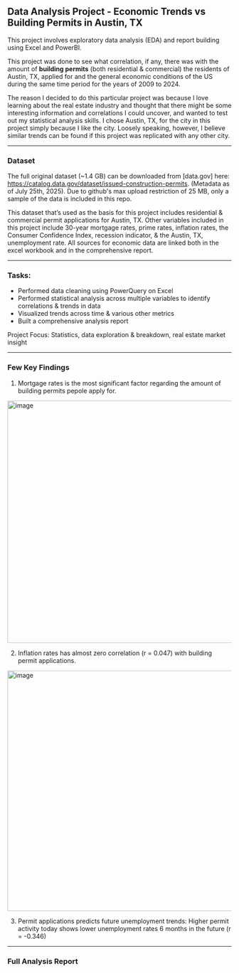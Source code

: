 ## Data Analysis Project - Economic Trends vs Building Permits in Austin, TX

This project involves exploratory data analysis (EDA) and report building using Excel and PowerBI. 

This project was done to see what correlation, if any, there was with the amount of **building permits** (both residential & commercial) the residents of Austin, TX, applied for and the general economic conditions of the US during the same time period for the years of 2009 to 2024.

The reason I decided to do this particular project was because I love learning about the real estate industry and thought that there might be some interesting information and correlations I could uncover, and wanted to test out my statistical analysis skills. I chose Austin, TX, for the city in this project simply because I like the city. Loosely speaking, however, I believe similar trends can be found if this project was replicated with any other city.
___
### Dataset

The full original dataset (~1.4 GB) can be downloaded from [data.gov] here: https://catalog.data.gov/dataset/issued-construction-permits. (Metadata as of July 25th, 2025). Due to github's max upload restriction of 25 MB, only a sample of the data is included in this repo.

This dataset that’s used as the basis for this project includes residential & commercial permit applications for Austin, TX. Other variables included in this project include 30-year mortgage rates, prime rates, inflation rates, the Consumer Confidence Index, recession indicator, & the Austin, TX, unemployment rate. All sources for economic data are linked both in the excel workbook and in the comprehensive report.
___
### Tasks:

- Performed data cleaning using PowerQuery on Excel 
- Performed statistical analysis across multiple variables to identify correlations & trends in data
- Visualized trends across time & various other metrics
- Built a comprehensive analysis report

Project Focus: Statistics, data exploration & breakdown, real estate market insight
___
### Few Key Findings
1) Mortgage rates is the most significant factor regarding the amount of building permits pepole apply for.
<img width="638" height="545" alt="image" src="https://github.com/user-attachments/assets/d1f6bff5-6ad6-4a57-a337-0bdd71d63ac9" />


2) Inflation rates has almost zero correlation (r = 0.047) with building permit applications.
<img width="727" height="541" alt="image" src="https://github.com/user-attachments/assets/d971ef9c-d5e3-4693-be89-2e94380cfaf8" />


3) Permit applications predicts future unemployment trends: Higher permit activity today shows lower unemployment rates 6 months in the future (r = -0.346)
___
### Full Analysis Report
